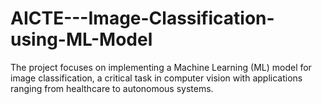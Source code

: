 # AICTE---Image-Classification-using-ML-Model
The project focuses on implementing a Machine Learning (ML) model for image classification, a critical task in computer vision with applications ranging from healthcare to autonomous systems.
